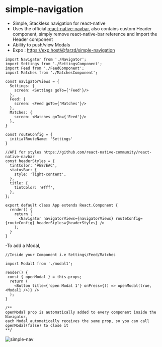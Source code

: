 # simple-navigation
- Simple, Stackless navigation for react-native
- Uses the official [react-native-navbar](https://github.com/react-native-community/react-native-navbar), also contains custom Header component, simply remove react-native-bar reference and import the Header component
- Ability to push/view Modals
- Expo : https://exp.host/@farzd/simple-navigation
```
import Navigator from './Navigator';
import Settings from './SettingsComponent';
import Feed from './FeedComponent';
import Matches from './MatchesComponent';

const navigatorViews = {
  Settings: {
    screen: <Settings goTo={'Feed'}/>
  },
  Feed: {
    screen: <Feed goTo={'Matches'}/>
  },
  Matches: {
    screen: <Matches goTo={'Feed'}/>
  },
}

const routeConfig = {
  initialRouteName: 'Settings'
}

//API for styles https://github.com/react-native-community/react-native-navbar
const headerStyles = {
  tintColor: '#E87EAC',
  statusBar: {
    style: 'light-content',
  },
  title: {
    tintColor: '#fff',
  },
};

export default class App extends React.Component {
  render() {
    return (
      <Navigator navigatorViews={navigatorViews} routeConfig={routeConfig} headerStyles={headerStyles} />
    );
  }
}
```
-To add a Modal,
```
//Inside your Component i.e Settings/Feed/Matches 

import Modal1 from './modal1';

render() {
 const { openModal } = this.props;
  return (
    <Button title={'open Modal 1'} onPress={() => openModal(true, <Modal1 />)} />
  );
}

/**
openModal prop is automatically added to every component inside the Navigator,
each Modal automatically receives the same prop, so you can call openModal(false) to close it
**/
```


![simple-nav](https://user-images.githubusercontent.com/1423413/29241836-b6275d2e-7f79-11e7-9b25-1c40ef80581f.gif)
